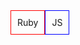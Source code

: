 <html lang="ru">

<body>

<div class="wrapper" style="display: flex; flex-direction: row;">
  <div class="ruby" style="padding: 10px; border: 1px solid red;">Ruby</div>
  <div class="js" style="padding: 10px; border: 1px solid blue;">JS</div>
</div>

</body>
</html>
